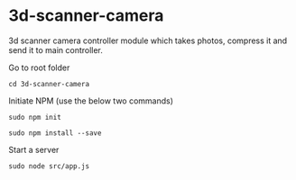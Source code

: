 # 3d-scanner-camera
3d scanner camera controller module which takes photos, compress it and send it to main controller.

Go to root folder 

    cd 3d-scanner-camera

Initiate NPM (use  the below two commands)

    sudo npm init

    sudo npm install --save

Start a server

    sudo node src/app.js



